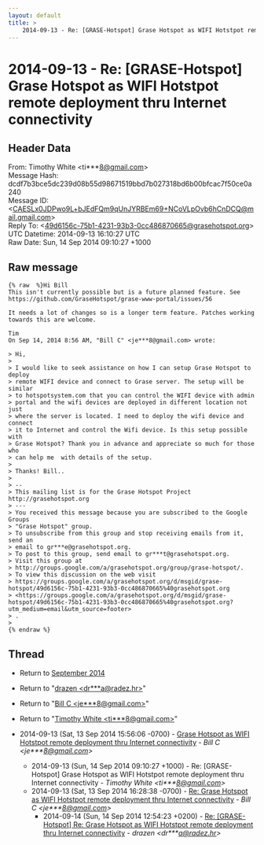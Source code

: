 ```yaml
---
layout: default
title: >
    2014-09-13 - Re: [GRASE-Hotspot] Grase Hotspot as WIFI Hotstpot remote deployment thru Internet connectivity
---
```


# 2014-09-13 - Re: [GRASE-Hotspot] Grase Hotspot as WIFI Hotstpot remote deployment thru Internet connectivity

## Header Data

From: Timothy White \<ti***8@gmail.com\><br>
Message Hash: dcdf7b3bce5dc239d08b55d98671519bbd7b027318bd6b00bfcac7f50ce0a240<br>
Message ID: \<CAESLx0JDPwo9L+bJEdFQm9qUnJYRBEm69+NCoVLpOvb6hCnDCQ@mail.gmail.com\><br>
Reply To: \<49d6156c-75b1-4231-93b3-0cc486870665@grasehotspot.org\><br>
UTC Datetime: 2014-09-13 16:10:27 UTC<br>
Raw Date: Sun, 14 Sep 2014 09:10:27 +1000<br>

## Raw message

```
{% raw  %}Hi Bill
This isn't currently possible but is a future planned feature. See
https://github.com/GraseHotspot/grase-www-portal/issues/56

It needs a lot of changes so is a longer term feature. Patches working
towards this are welcome.

Tim
On Sep 14, 2014 8:56 AM, "Bill C" <je***8@gmail.com> wrote:

> Hi,
>
> I would like to seek assistance on how I can setup Grase Hotspot to deploy
> remote WIFI device and connect to Grase server. The setup will be similar
> to hotspotsystem.com that you can control the WIFI device with admin
> portal and the wifi devices are deployed in different location not just
> where the server is located. I need to deploy the wifi device and connect
> it to Internet and control the Wifi device. Is this setup possible with
> Grase Hotspot? Thank you in advance and appreciate so much for those who
> can help me  with details of the setup.
>
> Thanks! Bill..
>
> --
> This mailing list is for the Grase Hotspot Project http://grasehotspot.org
> ---
> You received this message because you are subscribed to the Google Groups
> "Grase Hotspot" group.
> To unsubscribe from this group and stop receiving emails from it, send an
> email to gr***e@grasehotspot.org.
> To post to this group, send email to gr***t@grasehotspot.org.
> Visit this group at
> http://groups.google.com/a/grasehotspot.org/group/grase-hotspot/.
> To view this discussion on the web visit
> https://groups.google.com/a/grasehotspot.org/d/msgid/grase-hotspot/49d6156c-75b1-4231-93b3-0cc486870665%40grasehotspot.org
> <https://groups.google.com/a/grasehotspot.org/d/msgid/grase-hotspot/49d6156c-75b1-4231-93b3-0cc486870665%40grasehotspot.org?utm_medium=email&utm_source=footer>
> .
>
{% endraw %}
```

## Thread

+ Return to [September 2014](/archive/2014/09)

+ Return to "[drazen <dr***a<span>@</span>radez.hr>](/authors/dr___a_at_radez_hr)"
+ Return to "[Bill C <je***8<span>@</span>gmail.com>](/authors/je___8_at_gmail_com)"
+ Return to "[Timothy White <ti***8<span>@</span>gmail.com>](/authors/ti___8_at_gmail_com)"

+ 2014-09-13 (Sat, 13 Sep 2014 15:56:06 -0700) - [Grase Hotspot as WIFI Hotstpot remote  deployment thru Internet connectivity](/archive/2014/09/7a5587e4b64159b53b6c6836e076e515e71c5c616d33fbfd7e8855e14b627d0e) - _Bill C \<je***8@gmail.com\>_
  + 2014-09-13 (Sun, 14 Sep 2014 09:10:27 +1000) - Re: [GRASE-Hotspot] Grase Hotspot as WIFI Hotstpot remote deployment thru Internet connectivity - _Timothy White \<ti***8@gmail.com\>_
  + 2014-09-13 (Sat, 13 Sep 2014 16:28:38 -0700) - [Re: Grase Hotspot as WIFI Hotstpot remote  deployment thru Internet connectivity](/archive/2014/09/3f427673f9e0c37ccfef93f78d97a7af8181016a33fe79bc28d40b2ace3753da) - _Bill C \<je***8@gmail.com\>_
    + 2014-09-14 (Sun, 14 Sep 2014 12:54:23 +0200) - [Re: [GRASE-Hotspot] Re: Grase Hotspot as WIFI Hotstpot remote  deployment thru Internet connectivity](/archive/2014/09/e28ad5f52ee39f3e45710071e5b000f37ae4bd8a94a1fe321c52ff432860fb22) - _drazen \<dr***a@radez.hr\>_

